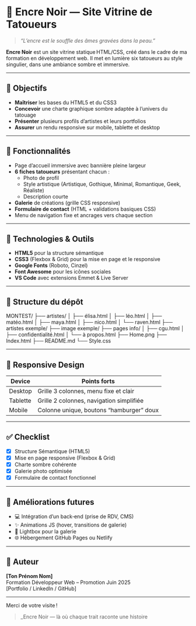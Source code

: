# 🖤 Encre Noir — Site Vitrine de Tatoueurs

> _“L’encre est le souffle des âmes gravées dans la peau.”_

**Encre Noir** est un site vitrine statique HTML/CSS, créé dans le cadre de ma formation en développement web. Il met en lumière six tatoueurs au style singulier, dans une ambiance sombre et immersive.

---

## 🎯 Objectifs

- **Maîtriser** les bases du HTML5 et du CSS3  
- **Concevoir** une charte graphique sombre adaptée à l’univers du tatouage  
- **Présenter** plusieurs profils d’artistes et leurs portfolios  
- **Assurer** un rendu responsive sur mobile, tablette et desktop  

---

## 🚀 Fonctionnalités

- Page d’accueil immersive avec bannière pleine largeur  
- **6 fiches tatoueurs** présentant chacun :
  - Photo de profil
  - Style artistique (Artistique, Gothique, Minimal, Romantique, Geek, Réaliste)
  - Description courte  
- **Galerie** de créations (grille CSS responsive)  
- **Formulaire de contact** (HTML + validations basiques CSS)  
- Menu de navigation fixe et ancrages vers chaque section  

---

## 🔧 Technologies & Outils

- **HTML5** pour la structure sémantique  
- **CSS3** (Flexbox & Grid) pour la mise en page et le responsive  
- **Google Fonts** (Roboto, Cinzel)  
- **Font Awesome** pour les icônes sociales  
- **VS Code** avec extensions Emmet & Live Server  

---

## 📂 Structure du dépôt

MONTEST/
├── artistes/
│   ├── élisa.html
│   ├── léo.html
│   ├── matéo.html
│   ├── maya.html
│   ├── nico.html
│   └── raven.html
├── artistes exemple/
├── image exemple/
├── pages info/
│   ├── cgu.html
│   ├── confidentialité.html
│   └── à propos.html
├── Home.png
├── Index.html
├── README.md
└── Style.css

---

## 📱 Responsive Design

| Device    | Points forts                              |
|-----------|-------------------------------------------|
| Desktop   | Grille 3 colonnes, menu fixe et clair     |
| Tablette  | Grille 2 colonnes, navigation simplifiée  |
| Mobile    | Colonne unique, boutons “hamburger” doux  |

---

## ✅ Checklist

- [x] Structure Sémantique (HTML5)  
- [x] Mise en page responsive (Flexbox & Grid)  
- [x] Charte sombre cohérente  
- [x] Galerie photo optimisée  
- [x] Formulaire de contact fonctionnel  

---

## 🔮 Améliorations futures

- 💻 Intégration d’un back‑end (prise de RDV, CMS)  
- ✨ Animations JS (hover, transitions de galerie)  
- 📸 Lightbox pour la galerie  
- 🌐 Hébergement GitHub Pages ou Netlify  

---

## 👤 Auteur

**[Ton Prénom Nom]**  
Formation Développeur Web – Promotion Juin 2025  
[Portfolio / LinkedIn / GitHub]  

---

Merci de votre visite !  
> _Encre Noir — là où chaque trait raconte une histoire
